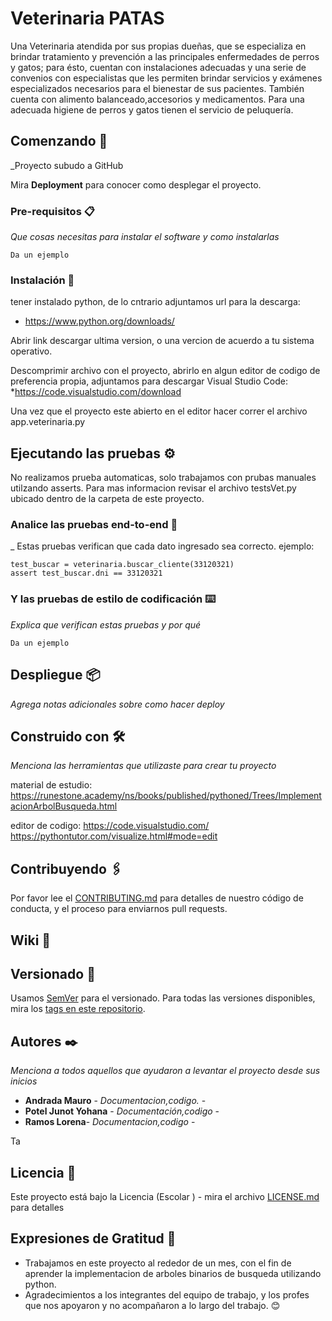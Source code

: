 # Veterinaria PATAS
Una Veterinaria  atendida por sus propias dueñas, que se especializa en brindar tratamiento y prevención a las principales enfermedades de perros y gatos; para ésto, cuentan con instalaciones adecuadas y una serie de convenios con especialistas que les permiten brindar servicios y exámenes especializados necesarios para el bienestar de sus pacientes.
También cuenta con alimento balanceado,accesorios y medicamentos.
Para una adecuada higiene de perros y gatos tienen el servicio de peluquería.


## Comenzando 🚀

_Proyecto subudo a GitHub 

Mira **Deployment** para conocer como desplegar el proyecto.


### Pre-requisitos 📋


_Que cosas necesitas para instalar el software y como instalarlas_

```
Da un ejemplo
```

### Instalación 🔧

tener instalado python, de lo cntrario adjuntamos url para la descarga:
* https://www.python.org/downloads/

Abrir link descargar ultima version, o una vercion de acuerdo a tu sistema operativo.

Descomprimir archivo con el proyecto, abrirlo en algun editor de codigo de preferencia propia, adjuntamos  para descargar Visual Studio Code:
*https://code.visualstudio.com/download

Una vez que el proyecto este abierto en el editor hacer correr el archivo app.veterinaria.py


## Ejecutando las pruebas ⚙️
No realizamos prueba automaticas, solo trabajamos con prubas manuales utilzando asserts. Para mas informacion revisar el archivo testsVet.py ubicado dentro de la carpeta de este proyecto.

### Analice las pruebas end-to-end 🔩

_
Estas pruebas verifican que cada dato ingresado sea correcto.
ejemplo:
```
test_buscar = veterinaria.buscar_cliente(33120321)
assert test_buscar.dni == 33120321
```

### Y las pruebas de estilo de codificación ⌨️

_Explica que verifican estas pruebas y por qué_

```
Da un ejemplo
```

## Despliegue 📦

_Agrega notas adicionales sobre como hacer deploy_

## Construido con 🛠️

_Menciona las herramientas que utilizaste para crear tu proyecto_

material de estudio: https://runestone.academy/ns/books/published/pythoned/Trees/ImplementacionArbolBusqueda.html

editor de codigo: https://code.visualstudio.com/
    https://pythontutor.com/visualize.html#mode=edit

## Contribuyendo 🖇️

Por favor lee el [CONTRIBUTING.md](https://gist.github.com/villanuevand/xxxxxx) para detalles de nuestro código de conducta, y el proceso para enviarnos pull requests.

## Wiki 📖



## Versionado 📌

Usamos [SemVer](http://semver.org/) para el versionado. Para todas las versiones disponibles, mira los [tags en este repositorio](https://github.com/tu/proyecto/tags).

## Autores ✒️

_Menciona a todos aquellos que ayudaron a levantar el proyecto desde sus inicios_

* **Andrada Mauro** - *Documentacion,codigo.* - 
* **Potel Junot Yohana** - *Documentación,codigo* -
* **Ramos Lorena**- *Documentacion,codigo* - 

Ta
## Licencia 📄

Este proyecto está bajo la Licencia (Escolar ) - mira el archivo [LICENSE.md](LICENSE.md) para detalles

## Expresiones de Gratitud 🎁
* Trabajamos en este proyecto al rededor de un mes, con el fin de aprender la implementacion de arboles binarios de busqueda utilizando python.
* Agradecimientos a los integrantes del equipo de trabajo, y los profes que nos apoyaron y no acompañaron a lo largo del trabajo.
 😊
